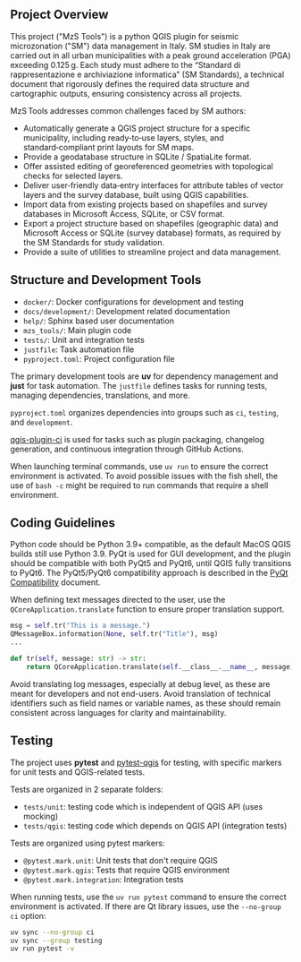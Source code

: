 ## Project Overview

This project ("MzS Tools") is a python QGIS plugin for seismic microzonation ("SM") data management in Italy. SM studies in Italy are carried out in all urban municipalities with a peak ground acceleration (PGA) exceeding 0.125 g. Each study must adhere to the “Standard di rappresentazione e archiviazione informatica” (SM Standards), a technical document that rigorously defines the required data structure and cartographic outputs, ensuring consistency across all projects.

MzS Tools addresses common challenges faced by SM authors:

- Automatically generate a QGIS project structure for a specific municipality, including ready‑to‑use layers, styles, and standard‑compliant print layouts for SM maps.
- Provide a geodatabase structure in SQLite / SpatiaLite format.
- Offer assisted editing of georeferenced geometries with topological checks for selected layers.
- Deliver user‑friendly data‑entry interfaces for attribute tables of vector layers and the survey database, built using QGIS capabilities.
- Import data from existing projects based on shapefiles and survey databases in Microsoft Access, SQLite, or CSV format.
- Export a project structure based on shapefiles (geographic data) and Microsoft Access or SQLite (survey database) formats, as required by the SM Standards for study validation.
- Provide a suite of utilities to streamline project and data management.

## Structure and Development Tools

- `docker/`: Docker configurations for development and testing
- `docs/development/`: Development related documentation
- `help/`: Sphinx based user documentation
- `mzs_tools/`: Main plugin code
- `tests/`: Unit and integration tests
- `justfile`: Task automation file
- `pyproject.toml`: Project configuration file

The primary development tools are **uv** for dependency management and **just** for task automation. The `justfile` defines tasks for running tests, managing dependencies, translations, and more.

`pyproject.toml` organizes dependencies into groups such as `ci`, `testing`, and `development`.

[qgis-plugin-ci](https://github.com/opengisch/qgis-plugin-ci) is used for tasks such as plugin packaging, changelog generation, and continuous integration through GitHub Actions.

When launching terminal commands, use `uv run` to ensure the correct environment is activated. To avoid possible issues with the fish shell, the use of `bash -c` might be required to run commands that require a shell environment.

## Coding Guidelines

Python code should be Python 3.9+ compatible, as the default MacOS QGIS builds still use Python 3.9. PyQt is used for GUI development, and the plugin should be compatible with both PyQt5 and PyQt6, until QGIS fully transitions to PyQt6. The PyQt5/PyQt6 compatibility approach is described in the [PyQt Compatibility](../docs/development/pyqt-compatibility.md) document.

When defining text messages directed to the user, use the `QCoreApplication.translate` function to ensure proper translation support.

```python
msg = self.tr("This is a message.")
QMessageBox.information(None, self.tr("Title"), msg)
...

def tr(self, message: str) -> str:
    return QCoreApplication.translate(self.__class__.__name__, message)
```

Avoid translating log messages, especially at debug level, as these are meant for developers and not end-users. Avoid translation of technical identifiers such as field names or variable names, as these should remain consistent across languages for clarity and maintainability.

## Testing

The project uses **pytest** and [pytest-qgis](https://github.com/GispoCoding/pytest-qgis) for testing, with specific markers for unit tests and QGIS-related tests.

Tests are organized in 2 separate folders:

- `tests/unit`: testing code which is independent of QGIS API (uses mocking)
- `tests/qgis`: testing code which depends on QGIS API (integration tests)

Tests are organized using pytest markers:

- `@pytest.mark.unit`: Unit tests that don't require QGIS
- `@pytest.mark.qgis`: Tests that require QGIS environment
- `@pytest.mark.integration`: Integration tests

When running tests, use the `uv run pytest` command to ensure the correct environment is activated. If there are Qt library issues, use the `--no-group ci` option:

```bash
uv sync --no-group ci
uv sync --group testing
uv run pytest -v
```
